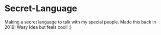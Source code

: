 # Secret-Language
Making a secret language to talk with my special people. Made this back in 2019! Wasy Idea but feels cool! :)
